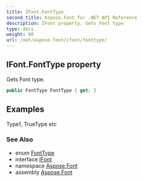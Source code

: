 ```yaml
---
title: IFont.FontType
second_title: Aspose.Font for .NET API Reference
description: IFont property. Gets Font type
type: docs
weight: 80
url: /net/aspose.font/ifont/fonttype/
---
```

## IFont.FontType property

Gets Font type.

```csharp
public FontType FontType { get; }
```

## Examples

Type1, TrueType etc

### See Also

* enum [FontType](../../fonttype/)
* interface [IFont](../)
* namespace [Aspose.Font](../../../aspose.font/)
* assembly [Aspose.Font](../../../)


